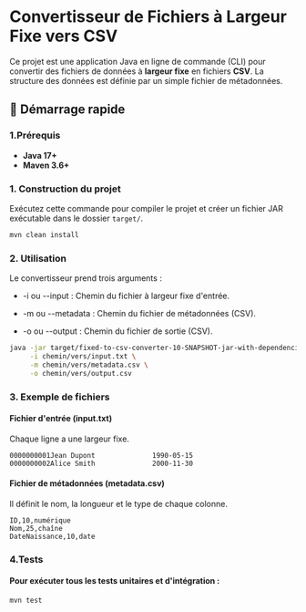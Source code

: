 # Convertisseur de Fichiers à Largeur Fixe vers CSV

Ce projet est une application Java en ligne de commande (CLI) pour convertir des fichiers de données à **largeur fixe** en fichiers **CSV**. La structure des données est définie par un simple fichier de métadonnées.

## 🚀 Démarrage rapide

### 1.Prérequis

* **Java 17+**
* **Maven 3.6+**

### 1. Construction du projet

Exécutez cette commande pour compiler le projet et créer un fichier JAR exécutable dans le dossier `target/`.

```bash
mvn clean install
```

### 2. Utilisation
Le convertisseur prend trois arguments :

- -i ou --input : Chemin du fichier à largeur fixe d'entrée.

- -m ou --metadata : Chemin du fichier de métadonnées (CSV).

- -o ou --output : Chemin du fichier de sortie (CSV).

```bash
java -jar target/fixed-to-csv-converter-10-SNAPSHOT-jar-with-dependencies.jar \
     -i chemin/vers/input.txt \
     -m chemin/vers/metadata.csv \
     -o chemin/vers/output.csv
```

### 3. Exemple de fichiers
#### Fichier d'entrée (input.txt)
Chaque ligne a une largeur fixe.
```
0000000001Jean Dupont              1990-05-15
0000000002Alice Smith              2000-11-30
```

#### Fichier de métadonnées (metadata.csv)
Il définit le nom, la longueur et le type de chaque colonne.

```
ID,10,numérique
Nom,25,chaîne
DateNaissance,10,date
```
### 4.Tests
#### Pour exécuter tous les tests unitaires et d'intégration :
```
mvn test
```


